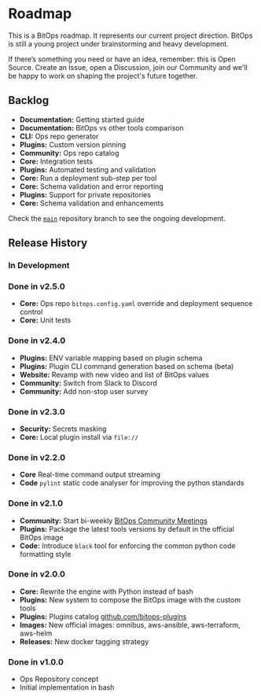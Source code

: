 # Roadmap

This is a BitOps roadmap. It represents our current project direction.
BitOps is still a young project under brainstorming and heavy development.

If there’s something you need or have an idea, remember: this is Open Source.
Create an Issue, open a Discussion, join our Community and we'll be happy to work on shaping the project's future together.

## Backlog
- **Documentation:** Getting started guide
- **Documentation:** BitOps vs other tools comparison
- **CLI:** Ops repo generator
- **Plugins:** Custom version pinning
- **Community:** Ops repo catalog
- **Core:** Integration tests
- **Plugins:** Automated testing and validation
- **Core:** Run a deployment sub-step per tool
- **Core:** Schema validation and error reporting
- **Plugins:** Support for private repositories
- **Core:** Schema validation and enhancements

Check the [`main`](https://github.com/bitovi/bitops) repository branch to see the ongoing development.

## Release History
### In Development

### Done in v2.5.0
  - **Core:** Ops repo `bitops.config.yaml` override and deployment sequence control
  - **Core:** Unit tests

### Done in v2.4.0
  - **Plugins:** ENV variable mapping based on plugin schema
  - **Plugins:** Plugin CLI command generation based on schema (beta)
  - **Website:** Revamp with new video and list of BitOps values
  - **Community:** Switch from Slack to Discord
  - **Community:** Add non-stop user survey

### Done in v2.3.0
  - **Security:** Secrets masking
  - **Core:** Local plugin install via `file://`

### Done in v2.2.0
  - **Core** Real-time command output streaming
  - **Code** `pylint` static code analyser for improving the python standards

### Done in v2.1.0
  - **Community:** Start bi-weekly [BitOps Community Meetings](https://github.com/bitovi/bitops/discussions?discussions_q=label%3Atype%3Ameeting)
  - **Plugins:** Package the latest tools versions by default in the official BitOps image
  - **Code:** Introduce `black` tool for enforcing the common python code formatting style

### Done in v2.0.0
  - **Core:** Rewrite the engine with Python instead of bash
  - **Plugins:** New system to compose the BitOps image with the custom tools
  - **Plugins:** Plugins catalog [github.com/bitops-plugins](https://github.com/bitops-plugins/)
  - **Images:** New official images: omnibus, aws-ansible, aws-terraform, aws-helm
  - **Releases:** New docker tagging strategy

### Done in v1.0.0
  - Ops Repository concept
  - Initial implementation in bash
